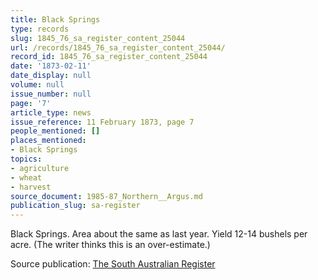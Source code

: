 ```yaml
---
title: Black Springs
type: records
slug: 1845_76_sa_register_content_25044
url: /records/1845_76_sa_register_content_25044/
record_id: 1845_76_sa_register_content_25044
date: '1873-02-11'
date_display: null
volume: null
issue_number: null
page: '7'
article_type: news
issue_reference: 11 February 1873, page 7
people_mentioned: []
places_mentioned:
- Black Springs
topics:
- agriculture
- wheat
- harvest
source_document: 1985-87_Northern__Argus.md
publication_slug: sa-register
---
```


Black Springs.  Area about the same as last year.  Yield 12-14 bushels per acre.  (The writer thinks this is an over-estimate.)

Source publication: [The South Australian Register](/publications/sa-register/)
